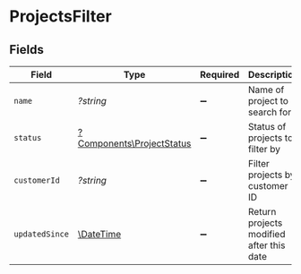 # ProjectsFilter


## Fields

| Field                                                                 | Type                                                                  | Required                                                              | Description                                                           | Example                                                               |
| --------------------------------------------------------------------- | --------------------------------------------------------------------- | --------------------------------------------------------------------- | --------------------------------------------------------------------- | --------------------------------------------------------------------- |
| `name`                                                                | *?string*                                                             | :heavy_minus_sign:                                                    | Name of project to search for                                         | Website Redesign                                                      |
| `status`                                                              | [?Components\ProjectStatus](../../Models/Components/ProjectStatus.md) | :heavy_minus_sign:                                                    | Status of projects to filter by                                       | active                                                                |
| `customerId`                                                          | *?string*                                                             | :heavy_minus_sign:                                                    | Filter projects by customer ID                                        | 12345                                                                 |
| `updatedSince`                                                        | [\DateTime](https://www.php.net/manual/en/class.datetime.php)         | :heavy_minus_sign:                                                    | Return projects modified after this date                              | 2020-09-30T07:43:32.000Z                                              |